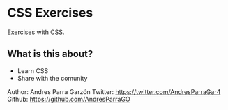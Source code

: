 # CSS Exercises

Exercises with CSS.


## What is this about?

* Learn CSS
* Share with the comunity


Author: Andres Parra Garzón
Twitter: <https://twitter.com/AndresParraGar4>
Github: <https://github.com/AndresParraGO>
